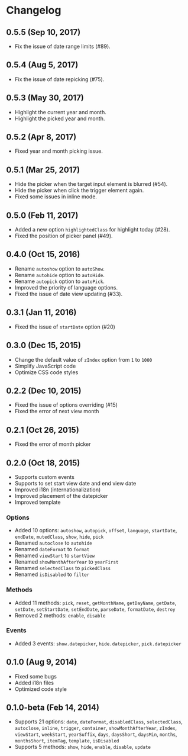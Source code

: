 # Changelog


## 0.5.5 (Sep 10, 2017)

- Fix the issue of date range limits (#89).


## 0.5.4 (Aug 5, 2017)

- Fix the issue of date repicking (#75).


## 0.5.3 (May 30, 2017)

- Highlight the current year and month.
- Highlight the picked year and month.


## 0.5.2 (Apr 8, 2017)

- Fixed year and month picking issue.


## 0.5.1 (Mar 25, 2017)

- Hide the picker when the target input element is blurred (#54).
- Hide the picker when click the trigger element again.
- Fixed some issues in inline mode.


## 0.5.0 (Feb 11, 2017)

- Added a new option `highlightedClass` for highlight today (#28).
- Fixed the position of picker panel (#49).


## 0.4.0 (Oct 15, 2016)

- Rename `autoshow` option to `autoShow`.
- Rename `autohide` option to `autoHide`.
- Rename `autopick` option to `autoPick`.
- Improved the priority of language options.
- Fixed the issue of date view updating (#33).


## 0.3.1 (Jan 11, 2016)

- Fixed the issue of `startDate` option (#20)


## 0.3.0 (Dec 15, 2015)

- Change the default value of `zIndex` option from `1` to `1000`
- Simplify JavaScript code
- Optimize CSS code styles


## 0.2.2 (Dec 10, 2015)

- Fixed the issue of options overriding (#15)
- Fixed the error of next view month


## 0.2.1 (Oct 26, 2015)

- Fixed the error of month picker


## 0.2.0 (Oct 18, 2015)

- Supports custom events
- Supports to set start view date and end view date
- Improved i18n (internationalization)
- Improved placement of the datepicker
- Improved template


### Options

- Added 10 options: `autoshow`, `autopick`, `offset`, `language`, `startDate`, `endDate`, `mutedClass`, `show`, `hide`, `pick`
- Renamed `autoclose` to `autohide`
- Renamed `dateFormat` to `format`
- Renamed `viewStart` to `startView`
- Renamed `showMonthAfterYear` to `yearFirst`
- Renamed `selectedClass` to `pickedClass`
- Renamed `isDisabled` to `filter`


### Methods

- Added 11 methods: `pick`, `reset`, `getMonthName`, `getDayName`, `getDate`, `setDate`, `setStartDate`, `setEndDate`, `parseDate`, `formatDate`, `destroy`
- Removed 2 methods: `enable`, `disable`


### Events

- Added 3 events: `show.datepicker`, `hide.datepicker`, `pick.datepicker`


## 0.1.0 (Aug 9, 2014)

- Fixed some bugs
- Added i18n files
- Optimized code style


## 0.1.0-beta (Feb 14, 2014)

- Supports 21 options: `date`, `dateFormat`, `disabledClass`, `selectedClass`, `autoclose`, `inline`, `trigger`, `container`, `showMonthAfterYear`, `zIndex`, `viewStart`, `weekStart`, `yearSuffix`, `days`, `daysShort`, `daysMin`, `months`, `monthsShort`, `itemTag`, `template`, `isDisabled`
- Supports 5 methods: `show`, `hide`, `enable`, `disable`, `update`
